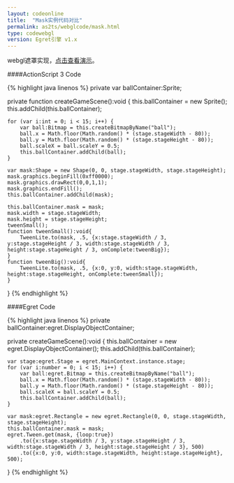 ```yaml
---
layout: codeonline
title:  "Mask实例代码对比"
permalink: as2ts/webglcode/mask.html
type: codewebgl
version: Egret引擎 v1.x
---
```


webgl遮罩实现，<a href="http://egret-game.b0.upaiyun.com/webgl/mask/launcher/release.html" target="_blank">点击查看演示</a>。

####ActionScript 3 Code

{% highlight java linenos %}
private var ballContainer:Sprite;

private function createGameScene():void {
	this.ballContainer = new Sprite();
	this.addChild(this.ballContainer);

	for (var i:int = 0; i < 15; i++) {
		var ball:Bitmap = this.createBitmapByName("ball");
		ball.x = Math.floor(Math.random() * (stage.stageWidth - 80));
		ball.y = Math.floor(Math.random() * (stage.stageHeight - 80));
		ball.scaleX = ball.scaleY = 0.5;
		this.ballContainer.addChild(ball);
	}

	var mask:Shape = new Shape(0, 0, stage.stageWidth, stage.stageHeight);
	mask.graphics.beginFill(0xff0000);
	mask.graphics.drawRect(0,0,1,1);
	mask.graphics.endFill();
	this.ballContainer.addChild(mask);

	this.ballContainer.mask = mask;
	mask.width = stage.stageWidth;
	mask.height = stage.stageHeight;
	tweenSmall();
	function tweenSmall():void{
		TweenLite.to(mask, .5, {x:stage.stageWidth / 3, y:stage.stageHeight / 3, width:stage.stageWidth / 3, height:stage.stageHeight / 3, onComplete:tweenBig});
	}
	function tweenBig():void{
		TweenLite.to(mask, .5, {x:0, y:0, width:stage.stageWidth, height:stage.stageHeight, onComplete:tweenSmall});
	}
}
{% endhighlight %}

####Egret Code

{% highlight java linenos %}
private ballContainer:egret.DisplayObjectContainer;

private createGameScene():void {
    this.ballContainer = new egret.DisplayObjectContainer();
    this.addChild(this.ballContainer);

    var stage:egret.Stage = egret.MainContext.instance.stage;
    for (var i:number = 0; i < 15; i++) {
        var ball:egret.Bitmap = this.createBitmapByName("ball");
        ball.x = Math.floor(Math.random() * (stage.stageWidth - 80));
        ball.y = Math.floor(Math.random() * (stage.stageHeight - 80));
        ball.scaleX = ball.scaleY = 0.5;
        this.ballContainer.addChild(ball);
    }

    var mask:egret.Rectangle = new egret.Rectangle(0, 0, stage.stageWidth, stage.stageHeight);
    this.ballContainer.mask = mask;
    egret.Tween.get(mask, {loop:true})
        .to({x:stage.stageWidth / 3, y:stage.stageHeight / 3, width:stage.stageWidth / 3, height:stage.stageHeight / 3}, 500)
        .to({x:0, y:0, width:stage.stageWidth, height:stage.stageHeight}, 500);
}
{% endhighlight %}
